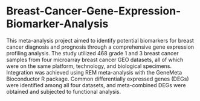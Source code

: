 # Breast-Cancer-Gene-Expression-Biomarker-Analysis
This meta-analysis project aimed to identify potential biomarkers for breast cancer diagnosis and prognosis through a comprehensive gene expression profiling analysis. The study utilized 468 grade 1 and 3 breast cancer samples from four microarray breast cancer GEO datasets, all of which were on the same platform, technology, and biological specimens. Integration was achieved using REM meta-analysis with the GeneMeta Bioconductor R package. Common differentially expressed genes (DEGs) were identified among all four datasets, and meta-combined DEGs were obtained and subjected to functional analysis.
